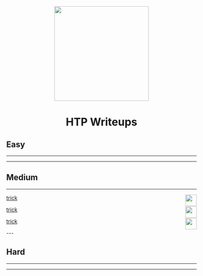 <div align="center">
  <img width="250" src="https://avatars.githubusercontent.com/u/34801215?v=4">
  <h1>HTP Writeups</h1>
</div>

## Easy
---
---

## Medium
---
<img align="right" width="30" src="http://www.fillmurray.com/100/100">
<p align="left" ><a href="/htb/machines/trick">trick</a></p>

<img align="right" width="30" src="http://www.fillmurray.com/100/100">
<p align="left" ><a href="/htb/machines/trick">trick</a></p>

<img align="right" width="30" src="http://www.fillmurray.com/100/100">
<p align="left" ><a href="/htb/machines/trick">trick</a></p>
---

## Hard
---
---

